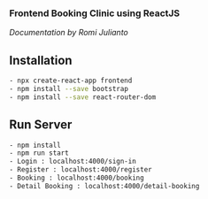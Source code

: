 ### Frontend Booking Clinic using ReactJS

_Documentation by Romi Julianto_

## Installation

```bash
- npx create-react-app frontend
- npm install --save bootstrap
- npm install --save react-router-dom

```

## Run Server

```bash
- npm install
- npm run start
- Login : localhost:4000/sign-in
- Register : localhost:4000/register
- Booking : localhost:4000/booking
- Detail Booking : localhost:4000/detail-booking
```